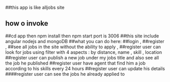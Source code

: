 ##this app is like alljobs site

## how o invoke

##cd app then npm install then npm start port is 3006
##this site include angular nodejs and mongoDB
##what you can do here:
##login ,
##register ,
##see all jobs in the site without the ability to apply ,
##register user can look for jobs using filter with 4 aspects : by distance, name , skill , location
##register user can publish a new job under my jobs title and also see all the job he published
##register user have agent that find him a job according to his skills every 24 hours
##register user can update his details
####register user can see the jobs he already applied to
